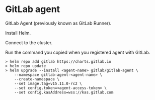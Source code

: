 # GitLab agent

GitLab Agent (previously known as GitLab Runner).

Install Helm.

Connect to the cluster.

Run the command you copied when you registered agent with GitLab.

```CMD
> helm repo add gitlab https://charts.gitlab.io
> helm repo update
> helm upgrade --install <agent-name> gitlab/gitlab-agent \
    --namespace gitlab-agent-<agent-name> \
    --create-namespace \
    --set image.tag=v15.11.0-rc2 \
    --set config.token=<agent-access-token> \
    --set config.kasAddress=wss://kas.gitlab.com
```

